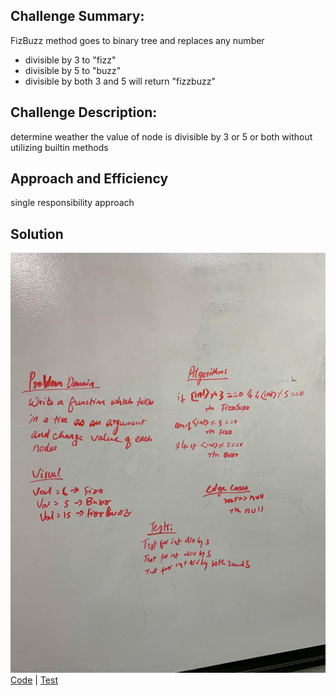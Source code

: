 ## Challenge Summary:
FizBuzz method goes to binary tree and replaces any number 
* divisible by 3 to "fizz"
*  divisible by 5 to "buzz"
* divisible by both 3 and 5 will return "fizzbuzz"

## Challenge Description:
determine weather the value of node is divisible by 3 or 5 or both without utilizing builtin methods

## Approach and Efficiency

single responsibility approach

## Solution
![WhiteBoard](../assets/fizzBuzz.jpg)
[Code](../src/main/java/code401Challenges/FizzBuzzTree/FizzBuzzTree.java) | 
[Test](../src/test/java/code401Challenges/FizzBuzzTree/FizzBuzzTreeTest.java)